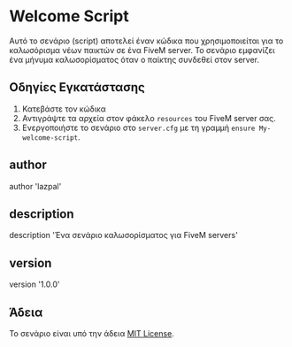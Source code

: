 # Welcome Script

Αυτό το σενάριο (script) αποτελεί έναν κώδικα που χρησιμοποιείται για το καλωσόρισμα νέων παικτών σε ένα FiveM server. Το σενάριο εμφανίζει ένα μήνυμα καλωσορίσματος όταν ο παίκτης συνδεθεί στον server.

## Οδηγίες Εγκατάστασης
1. Κατεβάστε τον κώδικα 
2. Αντιγράψτε τα αρχεία στον φάκελο `resources` του FiveM server σας.
3. Ενεργοποιήστε το σενάριο στο `server.cfg` με τη γραμμή `ensure My-welcome-script`.

## author
author 'lazpal'
## description
description 'Ένα σενάριο καλωσορίσματος για FiveM servers'
## version
version '1.0.0'

## Άδεια

Το σενάριο είναι υπό την άδεια [MIT License](https://opensource.org/licenses/MIT).
